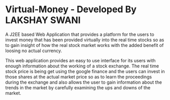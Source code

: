 # Virtual-Money - Developed By LAKSHAY SWANI

A J2EE based Web Application that provides a platform for the users to invest money that has been provided virtually 
into the real time stocks so as to gain insight of how the real stock market works with the added benefit of loosing
no actual currency.

This web application provides an easy to use interface for its users with enough information about the working of a stock exchange.
The real time stock price is being get using the google finance and the users can invest in those shares at the actual market price
so as to learn the proceedings during the exchange and also allows the user to gain information about the trends in the market by 
carefully examining the ups and downs of the market.

